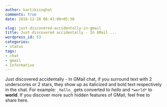 ```yaml
---
author: kartiksinghal
comments: true
date: 2010-12-28 06:43:00+05:30

slug: just-discovered-accidentally-in-gmail
title: Just discovered accidentally - In GMail ...
wordpress_id: 53
categories:
- status
tags:
- chat
- gmail
- Informative
---
```


Just discovered accidentally - In GMail chat, if you surround text with 2 underscores or  2 stars, they show up as italicized and bold text respectively in the chat. For example:  `_hello_` gets converted to _hello_ and `*world*` to **world**. If you discover more such hidden features of GMail, feel free to share here.
